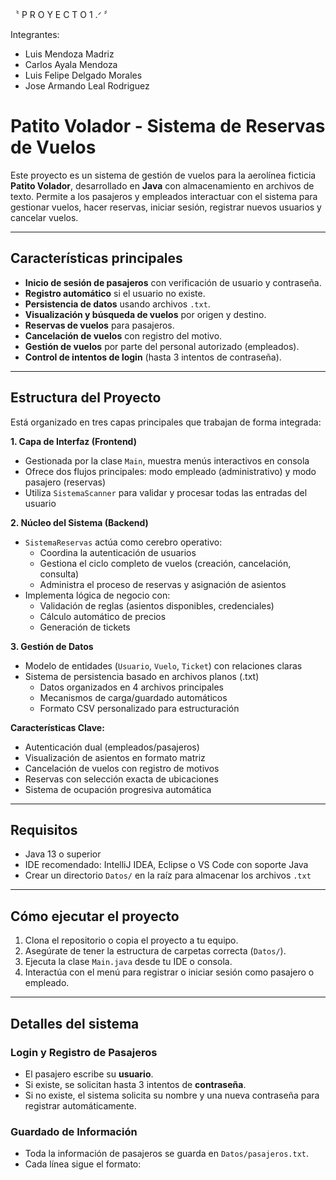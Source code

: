 〝 P R O Y E C T O   1  .ᐟ 〞

Integrantes:
- Luis Mendoza Madriz
- Carlos Ayala Mendoza
- Luis Felipe Delgado Morales
- Jose Armando Leal Rodriguez

# Patito Volador - Sistema de Reservas de Vuelos

Este proyecto es un sistema de gestión de vuelos para la aerolínea ficticia **Patito Volador**, desarrollado en **Java** con almacenamiento en archivos de texto. Permite a los pasajeros y empleados interactuar con el sistema para gestionar vuelos, hacer reservas, iniciar sesión, registrar nuevos usuarios y cancelar vuelos.

---

## Características principales

- **Inicio de sesión de pasajeros** con verificación de usuario y contraseña.
- **Registro automático** si el usuario no existe.
- **Persistencia de datos** usando archivos `.txt`.
- **Visualización y búsqueda de vuelos** por origen y destino.
- **Reservas de vuelos** para pasajeros.
- **Cancelación de vuelos** con registro del motivo.
- **Gestión de vuelos** por parte del personal autorizado (empleados).
- **Control de intentos de login** (hasta 3 intentos de contraseña).

---

## Estructura del Proyecto

Está organizado en tres capas principales que trabajan de forma integrada:

**1. Capa de Interfaz (Frontend)**
- Gestionada por la clase `Main`, muestra menús interactivos en consola
- Ofrece dos flujos principales: modo empleado (administrativo) y modo pasajero (reservas)
- Utiliza `SistemaScanner` para validar y procesar todas las entradas del usuario

**2. Núcleo del Sistema (Backend)**
- `SistemaReservas` actúa como cerebro operativo:
  * Coordina la autenticación de usuarios
  * Gestiona el ciclo completo de vuelos (creación, cancelación, consulta)
  * Administra el proceso de reservas y asignación de asientos
- Implementa lógica de negocio con:
  * Validación de reglas (asientos disponibles, credenciales)
  * Cálculo automático de precios
  * Generación de tickets

**3. Gestión de Datos**
- Modelo de entidades (`Usuario`, `Vuelo`, `Ticket`) con relaciones claras
- Sistema de persistencia basado en archivos planos (.txt)
  * Datos organizados en 4 archivos principales
  * Mecanismos de carga/guardado automáticos
  * Formato CSV personalizado para estructuración

**Características Clave:**
- Autenticación dual (empleados/pasajeros)
- Visualización de asientos en formato matriz
- Cancelación de vuelos con registro de motivos
- Reservas con selección exacta de ubicaciones
- Sistema de ocupación progresiva automática

---

## Requisitos

- Java 13 o superior
- IDE recomendado: IntelliJ IDEA, Eclipse o VS Code con soporte Java
- Crear un directorio `Datos/` en la raíz para almacenar los archivos `.txt`

---

## Cómo ejecutar el proyecto

1. Clona el repositorio o copia el proyecto a tu equipo.
2. Asegúrate de tener la estructura de carpetas correcta (`Datos/`).
3. Ejecuta la clase `Main.java` desde tu IDE o consola.
4. Interactúa con el menú para registrar o iniciar sesión como pasajero o empleado.

---

## Detalles del sistema

### Login y Registro de Pasajeros

- El pasajero escribe su **usuario**.
- Si existe, se solicitan hasta 3 intentos de **contraseña**.
- Si no existe, el sistema solicita su nombre y una nueva contraseña para registrar automáticamente.

### Guardado de Información

- Toda la información de pasajeros se guarda en `Datos/pasajeros.txt`.
- Cada línea sigue el formato:
  
